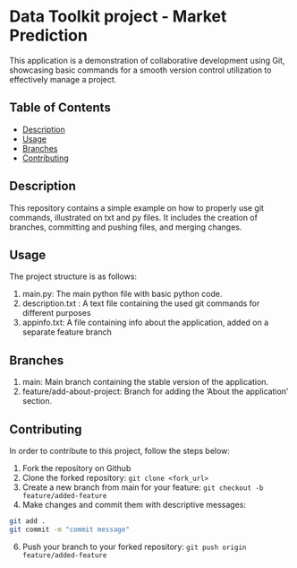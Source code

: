 
# Data Toolkit project - Market Prediction

This application is a demonstration of collaborative development using Git,
showcasing basic commands for a smooth version control utilization to
effectively manage a project.

## Table of Contents
- [Description](#description)
- [Usage](#getting-started)
- [Branches](#contributing)
- [Contributing](#contributing)


## Description

This repository contains a simple example on how to properly use git commands,
illustrated on txt and py files. It includes the creation of branches, committing and pushing files, 
and merging changes.

## Usage 

The project structure is as follows:
1. main.py:  The main python file with basic python code.
2. description.txt :  A text file containing the used git commands for different purposes
3. appinfo.txt: A file containing info about the application, added on a separate 
feature branch

## Branches

1. main:  Main branch containing the stable version of the application.
2. feature/add-about-project:  Branch for adding the ’About the application’ section.

## Contributing

In order to contribute to this project, follow the steps below:
1. Fork the repository on Github
2. Clone the forked repository: `git clone <fork_url>`
3. Create a new branch from main for your feature: `git checkout -b feature/added-feature`
4. Make changes and commit them with descriptive messages: 
  ```bash
git add .
git commit -m "commit message"
  ```
6. Push your branch to your forked repository: `git push origin feature/added-feature`
